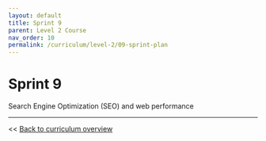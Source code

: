 ```yaml
---
layout: default
title: Sprint 9
parent: Level 2 Course
nav_order: 10
permalink: /curriculum/level-2/09-sprint-plan
---
```


# Sprint 9
Search Engine Optimization (SEO) and web performance

---
<< [Back to curriculum overview](../level-2)